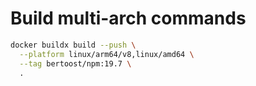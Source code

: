 # Build multi-arch commands

```bash
docker buildx build --push \
  --platform linux/arm64/v8,linux/amd64 \
  --tag bertoost/npm:19.7 \
  .
```
